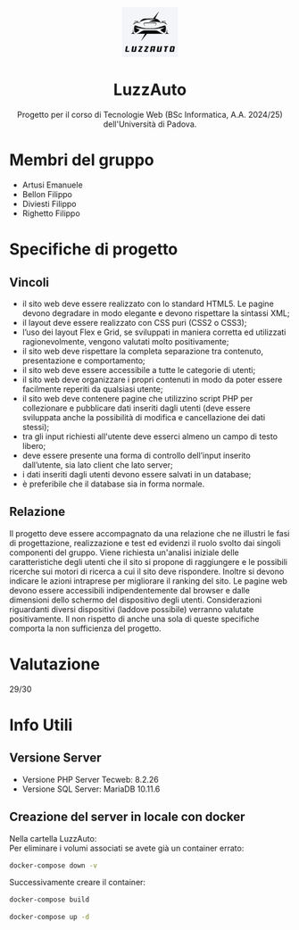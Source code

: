 <p align="center">
  <img alt="Logo del gruppo, auto stilizzata frontale" src="docs/assets/img/Logo/standard.png" width="20%">
</p>
<h1 align="center">LuzzAuto</h1>
<p align="center">Progetto per il corso di Tecnologie Web (BSc Informatica, A.A. 2024/25) dell'Università di Padova.</p>



# Membri del gruppo
- Artusi Emanuele
- Bellon Filippo
- Diviesti Filippo
- Righetto Filippo

# Specifiche di progetto
## Vincoli
- il sito web deve essere realizzato con lo standard HTML5. Le pagine devono degradare in modo elegante e devono rispettare la sintassi XML;
- il layout deve essere realizzato con CSS puri (CSS2 o CSS3);
- l’uso dei layout Flex e Grid, se sviluppati in maniera corretta ed utilizzati ragionevolmente, vengono valutati molto positivamente;
- il sito web deve rispettare la completa separazione tra contenuto, presentazione e comportamento;
- il sito web deve essere accessibile a tutte le categorie di utenti;
- il sito web deve organizzare i propri contenuti in modo da poter essere facilmente reperiti da qualsiasi utente;
- il sito web deve contenere pagine che utilizzino script PHP per collezionare e pubblicare dati inseriti dagli utenti (deve essere sviluppata anche la possibilità di modifica e cancellazione dei dati stessi);
- tra gli input richiesti all'utente deve esserci almeno un campo di testo libero;
- deve essere presente una forma di controllo dell’input inserito dall’utente, sia lato client che lato server;
- i dati inseriti dagli utenti devono essere salvati in un database;
- è preferibile che il database sia in forma normale.

## Relazione
Il progetto deve essere accompagnato da una relazione che ne illustri le fasi di progettazione, realizzazione e test ed evidenzi il ruolo svolto dai singoli componenti del gruppo.
Viene richiesta un'analisi iniziale delle caratteristiche degli utenti che il sito si propone di raggiungere e le possibili ricerche sui motori di ricerca a cui il sito deve rispondere.  Inoltre si devono indicare le azioni intraprese per migliorare il ranking del sito.
Le pagine web devono essere accessibili indipendentemente dal browser e dalle dimensioni dello schermo del dispositivo degli utenti. Considerazioni riguardanti diversi dispositivi (laddove possibile) verranno valutate positivamente.
Il non rispetto di anche una sola di queste specifiche comporta la non sufficienza del progetto.

# Valutazione
29/30

# Info Utili
## Versione Server
- Versione PHP Server Tecweb: 8.2.26
- Versione SQL Server: MariaDB 10.11.6

## Creazione del server in locale con docker
Nella cartella LuzzAuto:  
Per eliminare i volumi associati se avete già un container errato:
```cmd
docker-compose down -v
```
Successivamente creare il container:
```cmd
docker-compose build
```
```cmd
docker-compose up -d
```
